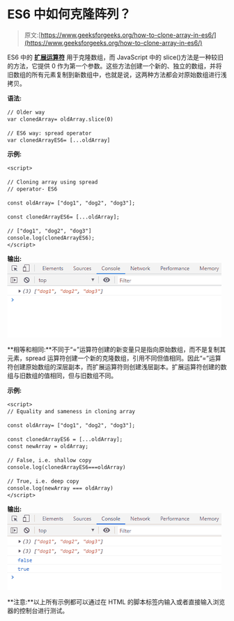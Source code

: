 # ES6 中如何克隆阵列？

> 原文:[https://www.geeksforgeeks.org/how-to-clone-array-in-es6/](https://www.geeksforgeeks.org/how-to-clone-array-in-es6/)

ES6 中的 [**扩展运算符**](https://www.geeksforgeeks.org/javascript-spread-operator/) 用于克隆数组，而 JavaScript 中的 slice()方法是一种较旧的方法，它提供 0 作为第一个参数。这些方法创建一个新的、独立的数组，并将旧数组的所有元素复制到新数组中，也就是说，这两种方法都会对原始数组进行浅拷贝。

**语法:**

```
// Older way
var clonedArray= oldArray.slice(0)    

// ES6 way: spread operator
var clonedArrayES6= [...oldArray]    

```

**示例:**

```
<script>

// Cloning array using spread
// operator- ES6

const oldArray= ["dog1", "dog2", "dog3"];

const clonedArrayES6= [...oldArray];

// ["dog1", "dog2", "dog3"]
console.log(clonedArrayES6);  
</script>
```

**输出:**
![](img/e14334915441f77b00434cb0b913419d.png)

**相等和相同:**不同于“=”运算符创建的新变量只是指向原始数组，而不是复制其元素，spread 运算符创建一个新的克隆数组，引用不同但值相同。因此“=”运算符创建原始数组的深层副本，而扩展运算符则创建浅层副本。扩展运算符创建的数组与旧数组的值相同，但与旧数组不同。

**示例:**

```
<script>
// Equality and sameness in cloning array

const oldArray= ["dog1", "dog2", "dog3"];

const clonedArrayES6 = [...oldArray];
const newArray = oldArray;

// False, i.e. shallow copy
console.log(clonedArrayES6===oldArray)  

// True, i.e. deep copy
console.log(newArray === oldArray)  
</script>
```

**输出:**
![](img/1b3faa9ba22de377dc12ce1fe9fcbe72.png)

**注意:**以上所有示例都可以通过在 HTML 的脚本标签内输入或者直接输入浏览器的控制台进行测试。